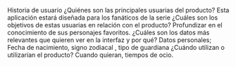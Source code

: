 Historia de usuario
¿Quiénes son las principales usuarias del producto?
Esta aplicación estará diseñada para los fanáticos de la serie
      ¿Cuáles son los objetivos de estas usuarias en relación con el producto?
Profundizar en el conocimiento de sus personajes favoritos.
¿Cuáles son los datos más relevantes que quieren ver en la interfaz y por qué?
Datos personales; Fecha de nacimiento, signo zodiacal , tipo de guardiana
       ¿Cuándo utilizan o utilizarían el producto?
        Cuando quieran, tiempos de ocio.

